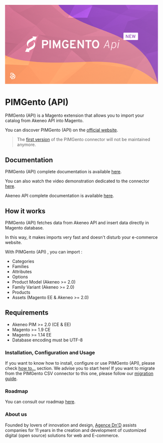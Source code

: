 ![PIMGento](doc/pimgento-api-logo.png)

# PIMGento (API)

PIMGento (API) is a Magento extension that allows you to import your catalog from Akeneo API into Magento.

You can discover PIMGento (API) on the [official website](https://www.pimgento.com/).

> The [first version](https://github.com/Agence-DnD/PIMGento) of the PIMGento connector will not be maintained anymore.

## Documentation

PIMGento (API) complete documentation is available [here](doc/summary.md).

You can also watch the video demonstration dedicated to the connector [here](https://youtu.be/nDCly34gWjk).

Akeneo API complete documentation is available [here](https://api.akeneo.com/).

## How it works

PIMGento (API) fetches data from Akeneo API and insert data directly in Magento database.

In this way, it makes imports very fast and doesn't disturb your e-commerce website.

With PIMGento (API) , you can import :
* Categories
* Families
* Attributes
* Options
* Product Model (Akeneo >= 2.0)
* Family Variant (Akeneo >= 2.0)
* Products
* Assets (Magento EE & Akeneo >= 2.0)

## Requirements

* Akeneo PIM >= 2.0 (CE & EE)
* Magento >= 1.9 CE
* Magento >= 1.14 EE
* Database encoding must be UTF-8

### Installation, Configuration and Usage

If you want to know how to install, configure or use PIMGento (API), please check [how to...](doc/important_stuff/how_to.md) section. We advise you to start here!
If you want to migrate from the PIMGento CSV connector to this one, please follow our [migration guide](doc/important_stuff/migration_guide.md).

### Roadmap

You can consult our roadmap [here](doc/important_stuff/roadmap.md).

### About us

Founded by lovers of innovation and design, [Agence Dn'D](https://www.dnd.fr) assists companies for 11 years in the creation and development of customized digital (open source) solutions for web and E-commerce.
